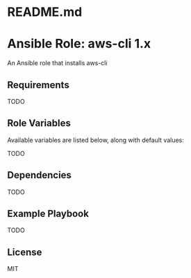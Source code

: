 # README.md
# Ansible Role: aws-cli 1.x

An Ansible role that installs aws-cli

## Requirements

TODO

## Role Variables

Available variables are listed below, along with default values:

TODO

## Dependencies

TODO
## Example Playbook

TODO

## License

MIT
